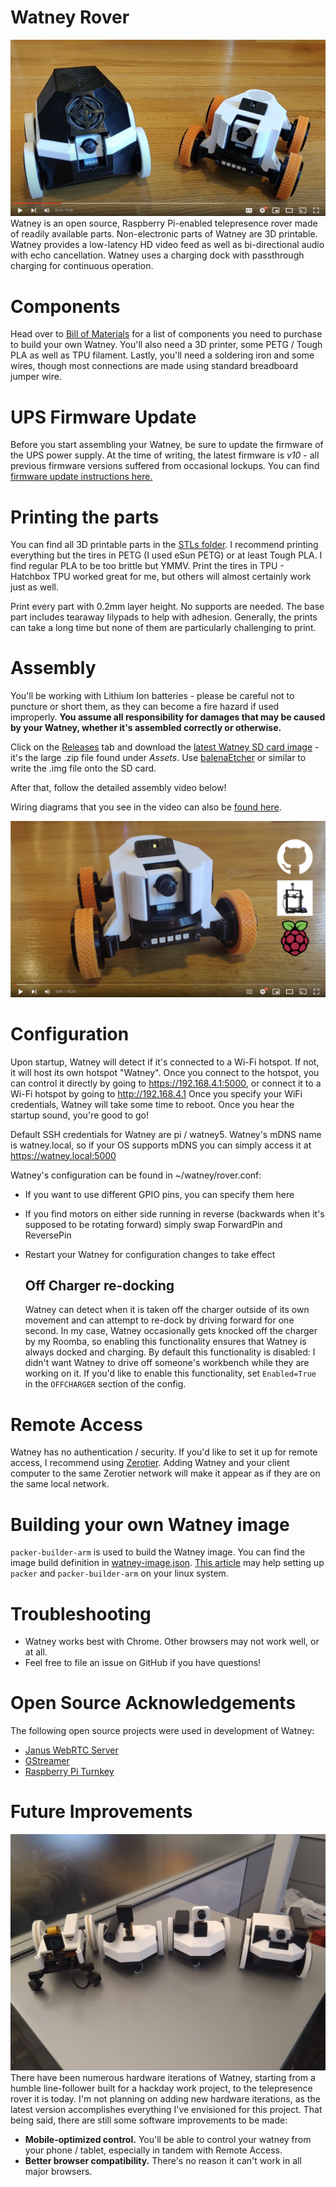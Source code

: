 # Watney Rover
[![](images/teaser_thumbnail.png)](https://www.youtube.com/watch?v=aMklrTzA3JA)
Watney is an open source, Raspberry Pi-enabled telepresence rover made of readily available parts.
Non-electronic parts of Watney are 3D printable.
Watney provides a low-latency HD video feed as well as bi-directional audio with echo cancellation.
Watney uses a charging dock with passthrough charging for continuous operation.

# Components
Head over to [Bill of Materials](BOM.md) for a list of components you need to purchase to build your own Watney. You'll also need a 3D printer, some PETG / Tough PLA as well as TPU filament. Lastly, you'll need a soldering iron and some wires, though most connections are made using standard breadboard jumper wire.

# UPS Firmware Update
Before you start assembling your Watney, be sure to update the firmware of the UPS power supply. At the time of writing, the latest firmware is *v10* - all previous firmware versions suffered from occasional lockups. You can find [firmware update instructions here.](https://wiki.52pi.com/index.php/EP-0136#Method_2)

# Printing the parts
You can find all 3D printable parts in the [STLs folder](https://github.com/nikivanov/watney/tree/master/STLs). I recommend printing everything but the tires in PETG (I used eSun PETG) or at least Tough PLA. I find regular PLA to be too brittle but YMMV. Print the tires in TPU - Hatchbox TPU worked great for me, but others will almost certainly work just as well.

Print every part with 0.2mm layer height. No supports are needed. The base part includes tearaway lilypads to help with adhesion. Generally, the prints can take a long time but none of them are particularly challenging to print.


# Assembly
You'll be working with Lithium Ion batteries - please be careful not to puncture or short them, as they can become a fire hazard if used improperly. **You assume all responsibility for damages that may be caused by your Watney, whether it's assembled correctly or otherwise.**

Click on the [Releases](https://github.com/nikivanov/watney/releases) tab and download the [latest Watney SD card image](https://github.com/nikivanov/watney/releases/tag/3.0) - it's the large .zip file found under *Assets*. Use [balenaEtcher](https://www.balena.io/etcher/) or similar to write the .img file onto the SD card.

After that, follow the detailed assembly video below!

Wiring diagrams that you see in the video can also be [found here](https://github.com/nikivanov/watney/tree/master/images/wiring).

[![](images/detailed_assembly_thumbnail.png)](https://www.youtube.com/watch?v=wV26r6FtXRw)
 
# Configuration
Upon startup, Watney will detect if it's connected to a Wi-Fi hotspot. If not, it will host its own hotspot "Watney".
Once you connect to the hotspot, you can control it directly by going to https://192.168.4.1:5000, or connect it to a Wi-Fi
hotspot by going to http://192.168.4.1 Once you specify your WiFi credentials, Watney will take some time to reboot. Once you hear the startup sound, you're good to go!

Default SSH credentials for Watney are pi / watney5. Watney's mDNS name is watney.local, so if your OS supports mDNS you can simply access it at https://watney.local:5000

Watney's configuration can be found in ~/watney/rover.conf:
* If you want to use different GPIO pins, you can specify them here
* If you find motors on either side running in reverse (backwards when it's supposed to be rotating forward) simply swap ForwardPin 
and ReversePin
* Restart your Watney for configuration changes to take effect

    ## Off Charger re-docking
    Watney can detect when it is taken off the charger outside of its own movement and can attempt to re-dock by driving forward for one second. In my case, Watney occasionally gets knocked off the charger by my Roomba, so enabling this functionality ensures that Watney is always docked and charging. By default this functionality is disabled: I didn't want Watney to drive off someone's workbench while they are working on it. If you'd like to enable this functionality, set `Enabled=True` in the `OFFCHARGER` section of the config.
# Remote Access
Watney has no authentication / security. If you'd like to set it up for remote access, I recommend using [Zerotier](https://www.zerotier.com/). Adding Watney and your client computer to the same Zerotier network will make it appear as if they are on the same local network.

# Building your own Watney image
`packer-builder-arm` is used to build the Watney image. You can find the image build definition in [watney-image.json](packer/watney-image.json). [This article](https://linuxhit.com/build-a-raspberry-pi-image-packer-packer-builder-arm/#:~:text=Packer%2Dbuilder%2Darm%20is%20a,server%20or%20other%20x86%20hardware.) may help setting up `packer` and `packer-builder-arm` on your linux system.

# Troubleshooting
* Watney works best with Chrome. Other browsers may not work well, or at all.
* Feel free to file an issue on GitHub if you have questions!

# Open Source Acknowledgements
The following open source projects were used in development of Watney:
* [Janus WebRTC Server](https://janus.conf.meetecho.com/)
* [GStreamer](https://gstreamer.freedesktop.org/)
* [Raspberry Pi Turnkey](https://github.com/schollz/raspberry-pi-turnkey) 

# Future Improvements
![Watneys](images/watneys.jpg)
There have been numerous hardware iterations of Watney, starting from a humble line-follower built for a hackday work project, to the telepresence rover it is today. I'm not planning on adding new hardware iterations, as the latest version accomplishes everything I've envisioned for this project. That being said, there are still some software improvements to be made:
* **Mobile-optimized control.** You'll be able to control your watney from your phone / tablet, especially in tandem with Remote Access.
* **Better browser compatibility.** There's no reason it can't work in all major browsers.